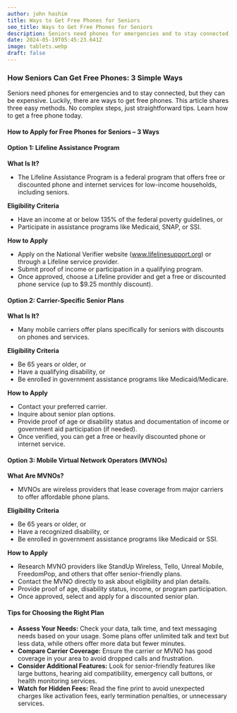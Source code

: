 ```yaml
---
author: john hashim
title: Ways to Get Free Phones for Seniors
seo_title: Ways to Get Free Phones for Seniors
description: Seniors need phones for emergencies and to stay connected, but they can be expensive. Luckily, there are ways to get free phones. This article shares three easy methods. No complex steps, just straightforward tips. Learn how to get a free phone today.
date: 2024-05-19T05:45:23.641Z
image: tablets.webp
draft: false
---
```


### How Seniors Can Get Free Phones: 3 Simple Ways

Seniors need phones for emergencies and to stay connected, but they can be expensive. Luckily, there are ways to get free phones. This article shares three easy methods. No complex steps, just straightforward tips. Learn how to get a free phone today.

#### How to Apply for Free Phones for Seniors – 3 Ways

#### Option 1: Lifeline Assistance Program

**What Is It?**
- The Lifeline Assistance Program is a federal program that offers free or discounted phone and internet services for low-income households, including seniors.

**Eligibility Criteria**
- Have an income at or below 135% of the federal poverty guidelines, or
- Participate in assistance programs like Medicaid, SNAP, or SSI.

**How to Apply**
- Apply on the National Verifier website (www.lifelinesupport.org) or through a Lifeline service provider.
- Submit proof of income or participation in a qualifying program.
- Once approved, choose a Lifeline provider and get a free or discounted phone service (up to $9.25 monthly discount).

#### Option 2: Carrier-Specific Senior Plans

**What Is It?**
- Many mobile carriers offer plans specifically for seniors with discounts on phones and services.

**Eligibility Criteria**
- Be 65 years or older, or
- Have a qualifying disability, or
- Be enrolled in government assistance programs like Medicaid/Medicare.

**How to Apply**
- Contact your preferred carrier.
- Inquire about senior plan options.
- Provide proof of age or disability status and documentation of income or government aid participation (if needed).
- Once verified, you can get a free or heavily discounted phone or internet service.

#### Option 3: Mobile Virtual Network Operators (MVNOs)

**What Are MVNOs?**
- MVNOs are wireless providers that lease coverage from major carriers to offer affordable phone plans.

**Eligibility Criteria**
- Be 65 years or older, or
- Have a recognized disability, or
- Be enrolled in government assistance programs like Medicaid or SSI.

**How to Apply**
- Research MVNO providers like StandUp Wireless, Tello, Unreal Mobile, FreedomPop, and others that offer senior-friendly plans.
- Contact the MVNO directly to ask about eligibility and plan details.
- Provide proof of age, disability status, income, or program participation.
- Once approved, select and apply for a discounted senior plan.

#### Tips for Choosing the Right Plan

- **Assess Your Needs:** Check your data, talk time, and text messaging needs based on your usage. Some plans offer unlimited talk and text but less data, while others offer more data but fewer minutes.
- **Compare Carrier Coverage:** Ensure the carrier or MVNO has good coverage in your area to avoid dropped calls and frustration.
- **Consider Additional Features:** Look for senior-friendly features like large buttons, hearing aid compatibility, emergency call buttons, or health monitoring services.
- **Watch for Hidden Fees:** Read the fine print to avoid unexpected charges like activation fees, early termination penalties, or unnecessary services.
